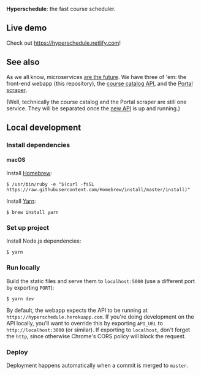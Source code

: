 **Hyperschedule**: the fast course scheduler.

## Live demo

Check out https://hyperschedule.netlify.com!

## See also

As we all know, microservices [are the future][its-the-future]. We
have three of 'em: the front-end webapp (this repository),
the [course catalog API][api], and the [Portal scraper][scraper].

(Well, technically the course catalog and the Portal scraper are still
one service. They will be separated once the [new API][new-api] is up
and running.)

## Local development
### Install dependencies
#### macOS

Install [Homebrew]:

    $ /usr/bin/ruby -e "$(curl -fsSL https://raw.githubusercontent.com/Homebrew/install/master/install)"

Install [Yarn]:

    $ brew install yarn

### Set up project

Install Node.js dependencies:

    $ yarn

### Run locally

Build the static files and serve them to `localhost:5000` (use a
different port by exporting `PORT`):

    $ yarn dev

By default, the webapp expects the API to be running at
`https://hyperschedule.herokuapp.com`. If you're doing development on
the API locally, you'll want to override this by exporting `API_URL`
to `http://localhost:3000` (or similar). If exporting to `localhost`,
don't forget the `http`, since otherwise Chrome's CORS policy will
block the request.

### Deploy

Deployment happens automatically when a commit is merged to `master`.

[api]: https://github.com/MuddCreates/hyperschedule-scraper
[homebrew]: https://brew.sh/
[its-the-future]: https://circleci.com/blog/its-the-future/
[new-api]: https://github.com/MuddCreates/hyperschedule-api
[scraper]: https://github.com/MuddCreates/hyperschedule-scraper
[yarn]: https://yarnpkg.com/en/
